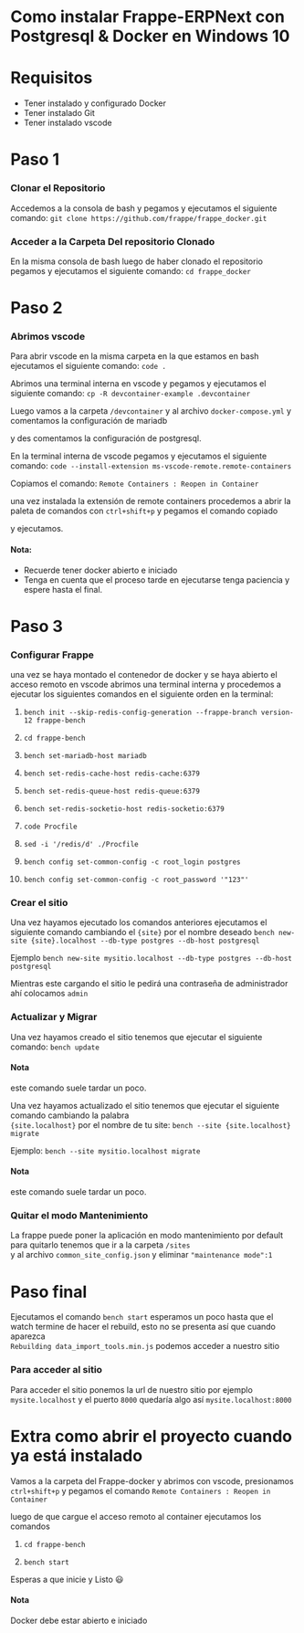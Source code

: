 # Como instalar Frappe-ERPNext con Postgresql & Docker en Windows 10  

  

# Requisitos 
- Tener instalado y configurado Docker 
- Tener instalado Git 
- Tener instalado vscode 

# Paso 1 

  

### Clonar el Repositorio 
Accedemos a la consola de bash y pegamos y ejecutamos el siguiente comando: `git clone https://github.com/frappe/frappe_docker.git` 

  

### Acceder a la Carpeta Del repositorio Clonado 
En la misma consola de bash luego de haber clonado el repositorio pegamos y ejecutamos el siguiente comando: `cd frappe_docker` 

  

# Paso 2 

### Abrimos vscode 

Para abrir vscode en la misma carpeta en la que estamos en bash ejecutamos el siguiente comando: `code .` 

Abrimos una terminal interna en vscode y pegamos y ejecutamos el siguiente comando: `cp -R devcontainer-example .devcontainer` 

Luego vamos a la carpeta `/devcontainer` y al archivo `docker-compose.yml` y comentamos la configuración de mariadb  

y des comentamos la configuración de postgresql. 

En la terminal interna de vscode pegamos y ejecutamos el siguiente comando: `code --install-extension ms-vscode-remote.remote-containers` 

Copiamos el comando: `Remote Containers : Reopen in Container` 

una vez instalada la extensión de remote containers procedemos a abrir la paleta de comandos con `ctrl+shift+p` y pegamos el comando copiado 

y ejecutamos. 

#### Nota:  

* Recuerde tener docker abierto e iniciado 
* Tenga en cuenta que el proceso tarde en ejecutarse tenga paciencia y espere hasta el final. 

# Paso 3 

### Configurar Frappe 
una vez se haya montado el contenedor de docker y se haya abierto el acceso remoto en vscode 
abrimos una terminal interna y procedemos a ejecutar los siguientes comandos en el siguiente orden en la terminal: 

1. `bench init --skip-redis-config-generation --frappe-branch version-12 frappe-bench` 

2. `cd frappe-bench` 

3. `bench set-mariadb-host mariadb` 

4. `bench set-redis-cache-host redis-cache:6379` 

5. `bench set-redis-queue-host redis-queue:6379` 

6. `bench set-redis-socketio-host redis-socketio:6379` 

7. `code Procfile` 

8. `sed -i '/redis/d' ./Procfile` 

9. `bench config set-common-config -c root_login postgres` 

10. `bench config set-common-config -c root_password '"123"'` 

### Crear el sitio 

Una vez hayamos ejecutado los comandos anteriores ejecutamos el siguiente comando cambiando el `{site}` por el nombre deseado 
`bench new-site {site}.localhost --db-type postgres --db-host postgresql` 

Ejemplo 
`bench new-site mysitio.localhost --db-type postgres --db-host postgresql` 

Mientras este cargando el sitio le pedirá una contraseña de administrador 
ahí colocamos `admin` 

  

### Actualizar y Migrar 
Una vez hayamos creado el sitio tenemos que ejecutar el siguiente comando: `bench update` 

  

#### Nota  
este comando suele tardar un poco. 

  

Una vez hayamos actualizado el sitio tenemos que ejecutar el siguiente comando cambiando la palabra  
`{site.localhost}` por el nombre de tu site: `bench --site {site.localhost} migrate` 

  

Ejemplo: 
`bench --site mysitio.localhost migrate` 

  

#### Nota  
este comando suele tardar un poco. 

  

### Quitar el modo Mantenimiento 
La frappe puede poner la aplicación en modo mantenimiento por default para quitarlo tenemos que ir a la carpeta `/sites`  
y al archivo `common_site_config.json` y eliminar `"maintenance mode":1` 

# Paso final 
Ejecutamos el comando `bench start` esperamos un poco hasta que el watch termine de hacer el rebuild, esto no se presenta así que cuando aparezca  
`Rebuilding data_import_tools.min.js` podemos acceder a nuestro sitio 

### Para acceder al sitio 
Para acceder el sitio ponemos la url de nuestro sitio por ejemplo `mysite.localhost` y el puerto `8000` 
quedaría algo así `mysite.localhost:8000` 

# Extra como abrir el proyecto cuando ya está instalado 

Vamos a la carpeta del Frappe-docker y abrimos con vscode, presionamos `ctrl+shift+p` y pegamos el comando `Remote Containers : Reopen in Container` 

luego de que cargue el acceso remoto al container ejecutamos los comandos 

1. `cd frappe-bench` 

2. `bench start`  

Esperas a que inicie y Listo :smiley: 

#### Nota 

Docker debe estar abierto e iniciado 
